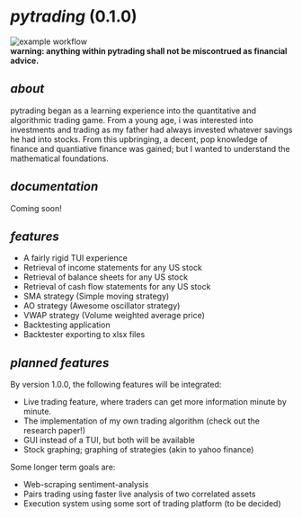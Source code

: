 # _pytrading_ (0.1.0)

![example workflow](https://github.com/haezera/pytrading/actions/workflows/python-app.yml/badge.svg)\
**warning: anything within pytrading shall not be miscontrued as financial advice.**
## _about_
pytrading began as a learning experience into the quantitative and algorithmic trading game. From a young age, i was interested into investments and trading as my father had always invested whatever savings he had into stocks. 
From this upbringing, a decent, pop knowledge of finance and quantiative finance was gained; but I wanted to understand the mathematical foundations. 

## _documentation_
Coming soon!

## _features_
<ul>
  <li>A fairly rigid TUI experience</li>
  <li>Retrieval of income statements for any US stock</li>
  <li>Retrieval of balance sheets for any US stock</li>
  <li>Retrieval of cash flow statements for any US stock</li>
  <li>SMA strategy (Simple moving strategy)</li>
  <li>AO strategy (Awesome oscillator strategy)</li>
  <li>VWAP strategy (Volume weighted average price)</li>
  <li>Backtesting application</li>
  <li>Backtester exporting to xlsx files</li>
</ul>

## _planned features_
By version 1.0.0, the following features will be integrated:
<ul>
  <li>Live trading feature, where traders can get more information minute by minute.</li>
  <li>The implementation of my own trading algorithm (check out the research paper!)</li>
  <li>GUI instead of a TUI, but both will be available</li>
  <li>Stock graphing; graphing of strategies (akin to yahoo finance)</li>
</ul>

Some longer term goals are:
<ul>
  <li>Web-scraping sentiment-analysis</li>
  <li>Pairs trading using faster live analysis of two correlated assets</li>
  <li>Execution system using some sort of trading platform (to be decided)</li>
</ul>

